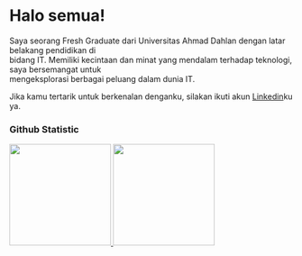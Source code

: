 # Halo semua! 

Saya seorang Fresh Graduate dari Universitas Ahmad Dahlan dengan latar belakang pendidikan di <br>
bidang IT. Memiliki kecintaan dan minat yang mendalam terhadap teknologi, saya bersemangat untuk <br>
mengeksplorasi berbagai peluang dalam dunia IT. <br>

Jika kamu tertarik untuk berkenalan denganku, silakan ikuti akun [Linkedin]([https://www.linkedin.com/in/miftaqul-fiqi-firmansyah/])ku ya.

### Github Statistic
<p align = "left">
<a href = "https://github.com/miftaqulfiqif">
  <img height="180em" src="https://github-readme-stats-eight-theta.vercel.app/api?username=penuliscode&show_icons=true&theme=algolia&include_all_commits=true&count_private=true"/>
  <img height="180em" src="https://github-readme-stats-eight-theta.vercel.app/api/top-langs/?username=penuliscode&layout=compact&layout=compact&theme=algolia"/>
</a>
</p>
